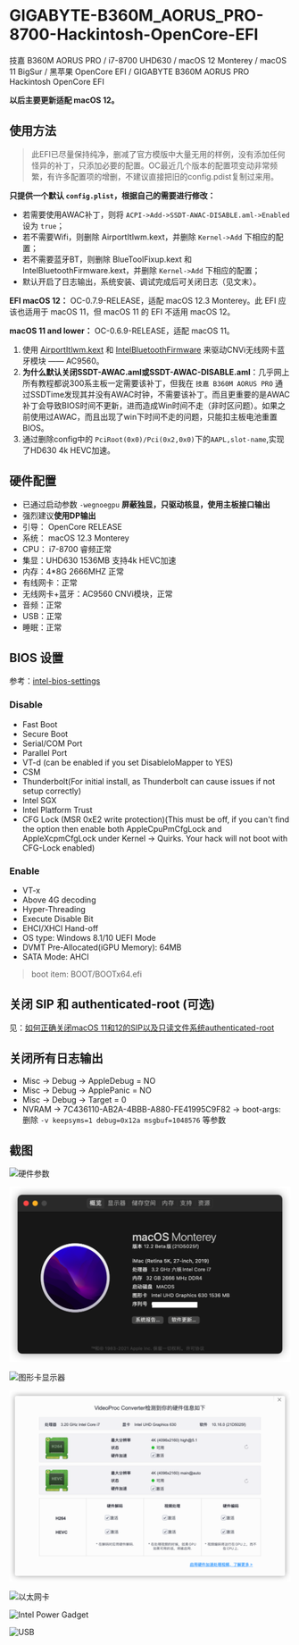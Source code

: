 # GIGABYTE-B360M_AORUS_PRO-8700-Hackintosh-OpenCore-EFI

技嘉 B360M AORUS PRO / i7-8700 UHD630 / macOS 12 Monterey / macOS 11 BigSur / 黑苹果 OpenCore EFI / GIGABYTE B360M AORUS PRO Hackintosh OpenCore EFI

**以后主要更新适配 macOS 12。**

## 使用方法

>此EFI已尽量保持纯净，删减了官方模版中大量无用的样例，没有添加任何怪异的补丁，只添加必要的配置。OC最近几个版本的配置项变动非常频繁，有许多配置项的增删，不建议直接把旧的config.pdist复制过来用。

**只提供一个默认 `config.plist`，根据自己的需要进行修改：**

- 若需要使用AWAC补丁，则将 `ACPI->Add->SSDT-AWAC-DISABLE.aml->Enabled` 设为 `true`；
- 若不需要Wifi，则删除 AirportItlwm.kext，并删除 `Kernel->Add` 下相应的配置；
- 若不需要蓝牙BT，则删除 BlueToolFixup.kext 和 IntelBluetoothFirmware.kext，并删除 `Kernel->Add` 下相应的配置；
- 默认开启了日志输出，系统安装、调试完成后可关闭日志（见文末）。

**EFI macOS 12：** OC-0.7.9-RELEASE，适配 macOS 12.3 Monterey。此 EFI 应该也适用于 macOS 11，但 macOS 11 的 EFI 不适用 macOS 12。

**macOS 11 and lower：** OC-0.6.9-RELEASE，适配 macOS 11。

1. 使用 [AirportItlwm.kext](https://github.com/OpenIntelWireless/itlwm) 和 [IntelBluetoothFirmware](https://github.com/OpenIntelWireless/IntelBluetoothFirmware) 来驱动CNVi无线网卡蓝牙模块 —— AC9560。
2. **为什么默认关闭SSDT-AWAC.aml或SSDT-AWAC-DISABLE.aml**：几乎网上所有教程都说300系主板一定需要该补丁，但我在 `技嘉 B360M AORUS PRO` 通过SSDTime发现其并没有AWAC时钟，不需要该补丁。而且更重要的是AWAC补丁会导致BIOS时间不更新，进而造成Win时间不走（非时区问题）。如果之前使用过AWAC，而且出现了win下时间不走的问题，只能扣主板电池重置BIOS。
3. 通过删除config中的 `PciRoot(0x0)/Pci(0x2,0x0)`下的`AAPL,slot-name`,实现了HD630 4k HEVC加速。

## 硬件配置

- 已通过启动参数 `-wegnoegpu` **屏蔽独显，只驱动核显，使用主板接口输出**
- 强烈建议**使用DP输出**
- 引导： OpenCore RELEASE
- 系统： macOS 12.3 Monterey
- CPU： i7-8700 睿频正常
- 集显：UHD630 1536MB 支持4k HEVC加速
- 内存：4*8G 2666MHZ 正常
- 有线网卡：正常
- 无线网卡+蓝牙：AC9560 CNVi模块，正常
- 音频：正常
- USB：正常
- 睡眠：正常

## BIOS 设置

参考：[intel-bios-settings](https://dortania.github.io/OpenCore-Install-Guide/config.plist/coffee-lake.html#intel-bios-settings)

### Disable

- Fast Boot
- Secure Boot
- Serial/COM Port
- Parallel Port
- VT-d (can be enabled if you set DisableIoMapper to YES)
- CSM
- Thunderbolt(For initial install, as Thunderbolt can cause issues if not setup correctly)
- Intel SGX
- Intel Platform Trust
- CFG Lock (MSR 0xE2 write protection)(This must be off, if you can't find the option then enable both AppleCpuPmCfgLock and AppleXcpmCfgLock under Kernel -> Quirks. Your hack will not boot with CFG-Lock enabled)

### Enable

- VT-x
- Above 4G decoding
- Hyper-Threading
- Execute Disable Bit
- EHCI/XHCI Hand-off
- OS type: Windows 8.1/10 UEFI Mode
- DVMT Pre-Allocated(iGPU Memory): 64MB
- SATA Mode: AHCI

> boot item: BOOT/BOOTx64.efi

## 关闭 SIP 和 authenticated-root (可选)

见：[如何正确关闭macOS 11和12的SIP以及只读文件系统authenticated-root](https://x.medemede.cn/archives/ru-he-zheng-que-guan-bi-m-a-c-o-s--1-1-he-1-2-de-s-i-p-yi-ji-zhi-du-wen-jian-xi-tong)

## 关闭所有日志输出

- Misc -> Debug -> AppleDebug = NO
- Misc -> Debug -> ApplePanic = NO
- Misc -> Debug -> Target = 0
- NVRAM -> 7C436110-AB2A-4BBB-A880-FE41995C9F82 -> boot-args: 删除 `-v keepsyms=1 debug=0x12a msgbuf=1048576` 等参数

## 截图

![硬件参数](readme_images/硬件参数.png)

![关于本机](images/../readme_images/macOS12.png)

![图形卡显示器](images/../readme_images/图形卡显示器.png)

![UHD630 4K HEVC](images/../readme_images/UHD630%204K%20HEVC.png)

![以太网卡](images/../readme_images/网络.png)

![Intel Power Gadget](images/../readme_images/Intel%20Power%20Gadget.png)

![USB](images/../readme_images/USB.png)
